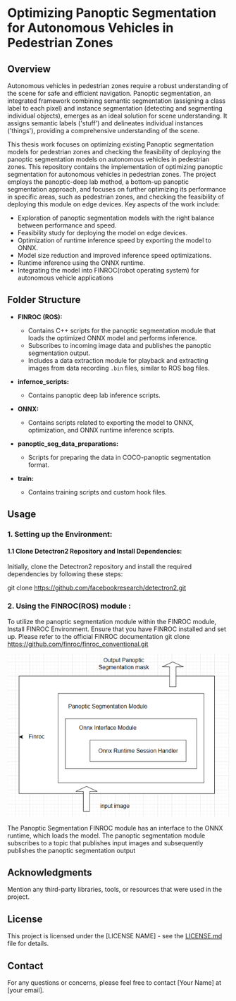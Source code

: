 # Optimizing Panoptic Segmentation for Autonomous Vehicles in Pedestrian Zones
## Overview

Autonomous vehicles in pedestrian zones require a robust understanding of the scene for safe and efficient navigation. Panoptic segmentation, an integrated framework combining semantic segmentation (assigning a class label to each pixel) and instance segmentation (detecting and segmenting individual objects), emerges as an ideal solution for scene understanding. It assigns semantic labels ('stuff') and delineates individual instances ('things'), providing a comprehensive understanding of the scene. 

This thesis work focuses on optimizing existing Panoptic segmentation models for pedestrian zones and checking the feasibility of deploying the panoptic segmentation models on autonomous vehicles in pedestrian zones. This repository contains the implementation of optimizing panoptic segmentation for autonomous vehicles in pedestrian zones. The project employs the panoptic-deep lab method, a bottom-up panoptic segmentation approach, and focuses on further optimizing its performance in specific areas, such as pedestrian zones, and checking the feasibility of deploying this module on edge devices. Key aspects of the work include:

- Exploration of panoptic segmentation models with the right balance between performance and speed.
- Feasibility study for deploying the model on edge devices.
- Optimization of runtime inference speed by exporting the model to ONNX.
- Model size reduction and improved inference speed optimizations.
- Runtime inference using the ONNX runtime.
- Integrating the model into FINROC(robot operating system) for autonomous vehicle applications

## Folder Structure

- **FINROC (ROS):**
  - Contains C++ scripts for the panoptic segmentation module that loads the optimized ONNX model and performs inference.
  - Subscribes to incoming image data and publishes the panoptic segmentation output.
  - Includes a data extraction module for playback and extracting images from data recording `.bin` files, similar to ROS bag files.

- **infernce_scripts:**
  - Contains panoptic deep lab inference scripts.

- **ONNX:**
  - Contains scripts related to exporting the model to ONNX, optimization, and ONNX runtime inference scripts.

- **panoptic_seg_data_preparations:**
  - Scripts for preparing the data in COCO-panoptic segmentation format.

- **train:**
  - Contains training scripts and custom hook files.

## Usage

### 1. Setting up the Environment:

#### 1.1 Clone Detectron2 Repository and Install Dependencies:

Initially, clone the Detectron2 repository and install the required dependencies by following these steps:

git clone https://github.com/facebookresearch/detectron2.git

### 2. Using the FINROC(ROS) module : 
To utilize the panoptic segmentation module within the FINROC module, Install FINROC Environment. Ensure that you have FINROC installed and set up. Please refer to the official FINROC documentation git clone https://github.com/finroc/finroc_conventional.git

![FINROC Module Overview](documents/Flow_chart_finroc_onnx_infernce.PNG)

The Panoptic Segmentation FINROC module has an interface to the ONNX runtime, which loads the model. The panoptic segmentation module subscribes to a topic that publishes input images and subsequently publishes the panoptic segmentation output

## Acknowledgments

Mention any third-party libraries, tools, or resources that were used in the project.

## License

This project is licensed under the [LICENSE NAME] - see the [LICENSE.md](LICENSE.md) file for details.

## Contact

For any questions or concerns, please feel free to contact [Your Name] at [your email].
